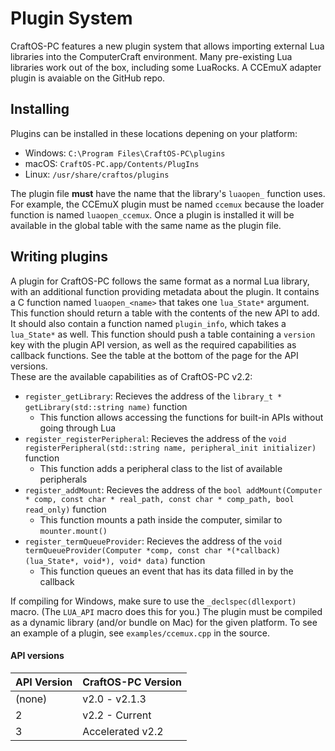 # Plugin System
CraftOS-PC features a new plugin system that allows importing external Lua libraries into the ComputerCraft environment. Many pre-existing Lua libraries work out of the box, including some LuaRocks. A CCEmuX adapter plugin is avaiable on the GitHub repo.

## Installing
Plugins can be installed in these locations depening on your platform:
* Windows: `C:\Program Files\CraftOS-PC\plugins`
* macOS: `CraftOS-PC.app/Contents/PlugIns`
* Linux: `/usr/share/craftos/plugins`

The plugin file **must** have the name that the library's `luaopen_` function uses. For example, the CCEmuX plugin must be named `ccemux` because the loader function is named `luaopen_ccemux`. Once a plugin is installed it will be available in the global table with the same name as the plugin file.

## Writing plugins
A plugin for CraftOS-PC follows the same format as a normal Lua library, with an additional function providing metadata about the plugin. It contains a C function named `luaopen_<name>` that takes one `lua_State*` argument. This function should return a table with the contents of the new API to add. It should also contain a function named `plugin_info`, which takes a `lua_State*` as well. This function should push a table containing a `version` key with the plugin API version, as well as the required capabilities as callback functions. See the table at the bottom of the page for the API versions.  
These are the available capabilities as of CraftOS-PC v2.2:
* `register_getLibrary`: Recieves the address of the `library_t * getLibrary(std::string name)` function
    * This function allows accessing the functions for built-in APIs without going through Lua
* `register_registerPeripheral`: Recieves the address of the `void registerPeripheral(std::string name, peripheral_init initializer)` function
    * This function adds a peripheral class to the list of available peripherals
* `register_addMount`: Recieves the address of the `bool addMount(Computer * comp, const char * real_path, const char * comp_path, bool read_only)` function
    * This function mounts a path inside the computer, similar to `mounter.mount()`
* `register_termQueueProvider`: Recieves the address of the `void termQueueProvider(Computer *comp, const char *(*callback)(lua_State*, void*), void* data)` function
    * This function queues an event that has its data filled in by the callback

If compiling for Windows, make sure to use the `_declspec(dllexport)` macro. (The `LUA_API` macro does this for you.) The plugin must be compiled as a dynamic library (and/or bundle on Mac) for the given platform. To see an example of a plugin, see `examples/ccemux.cpp` in the source.

#### API versions
| API Version | CraftOS-PC Version |
|-------------|--------------------|
| (none)      | v2.0 - v2.1.3      |
| 2           | v2.2 - Current     |
| 3           | Accelerated v2.2   |